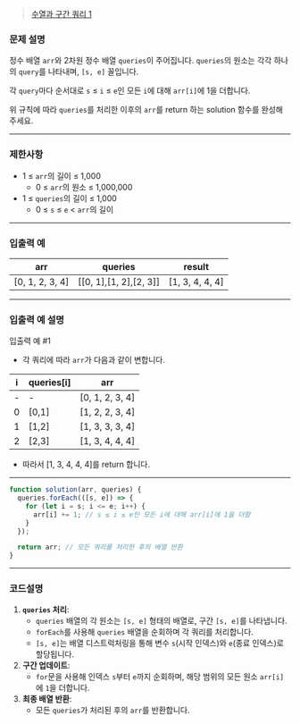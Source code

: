 > [수열과 구간 쿼리 1](https://school.programmers.co.kr/learn/courses/30/lessons/181883)

### **문제 설명**

정수 배열 `arr`와 2차원 정수 배열 `queries`이 주어집니다. `queries`의 원소는 각각 하나의 `query`를 나타내며, `[s, e]` 꼴입니다.

각 `query`마다 순서대로 `s` ≤ `i` ≤ `e`인 모든 `i`에 대해 `arr[i]`에 1을 더합니다.

위 규칙에 따라 `queries`를 처리한 이후의 `arr`를 return 하는 solution 함수를 완성해 주세요.

---

### 제한사항

- 1 ≤ `arr`의 길이 ≤ 1,000
  - 0 ≤ `arr`의 원소 ≤ 1,000,000
- 1 ≤ `queries`의 길이 ≤ 1,000
  - 0 ≤ `s` ≤ `e` < `arr`의 길이

---

### 입출력 예

| arr             | queries                | result          |
| --------------- | ---------------------- | --------------- |
| [0, 1, 2, 3, 4] | [[0, 1],[1, 2],[2, 3]] | [1, 3, 4, 4, 4] |

---

### 입출력 예 설명

입출력 예 #1

- 각 쿼리에 따라 `arr`가 다음과 같이 변합니다.

| i   | queries[i] | arr             |
| --- | ---------- | --------------- |
| -   | -          | [0, 1, 2, 3, 4] |
| 0   | [0,1]      | [1, 2, 2, 3, 4] |
| 1   | [1,2]      | [1, 3, 3, 3, 4] |
| 2   | [2,3]      | [1, 3, 4, 4, 4] |

- 따라서 [1, 3, 4, 4, 4]를 return 합니다.

---

```jsx
function solution(arr, queries) {
  queries.forEach(([s, e]) => {
    for (let i = s; i <= e; i++) {
      arr[i] += 1; // s ≤ i ≤ e인 모든 i에 대해 arr[i]에 1을 더함
    }
  });

  return arr; // 모든 쿼리를 처리한 후의 배열 반환
}
```

---

### 코드설명

1. **`queries` 처리**:
   - `queries` 배열의 각 원소는 `[s, e]` 형태의 배열로, 구간 `[s, e]`를 나타냅니다.
   - `forEach`를 사용해 `queries` 배열을 순회하며 각 쿼리를 처리합니다.
   - `[s, e]`는 배열 디스트럭처링을 통해 변수 `s`(시작 인덱스)와 `e`(종료 인덱스)로 할당됩니다.
2. **구간 업데이트**:
   - `for`문을 사용해 인덱스 `s`부터 `e`까지 순회하며, 해당 범위의 모든 원소 `arr[i]`에 `1`을 더합니다.
3. **최종 배열 반환**:
   - 모든 `queries`가 처리된 후의 `arr`를 반환합니다.
